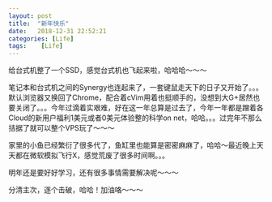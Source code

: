```yaml
---
layout: post
title:  "新年快乐"
date:   2018-12-31 22:52:21
categories: [Life]
tags:    [Life]
---
```

给台式机整了一个SSD，感觉台式机也飞起来啦，哈哈哈～～～

笔记本和台式机之间的Synergy也连起来了，一套键鼠走天下的日子又开始了。。。默认浏览器又换回了Chrome，配合着cVim用着也挺顺手的，没想到大G+居然也要关闭了。。。今年过滴着实艰难，好在这一年总算是过去了，今年一年都是蹭着各Cloud的新用户福利1美元或者0美元体验整的科学on net，哈哈。。。过完年不那么拮据了就可以整个VPS玩了～～～

家里的小鱼已经繁衍了很多代了，鱼缸里也能算是密密麻麻了，哈哈～最近晚上天天都在微软模拟飞行X，感觉荒废了很多时间啊。。。

明年还是要好好学习，还有很多事情需要解决呢～～～

分清主次，逐个击破，哈哈！加油咯～～～

